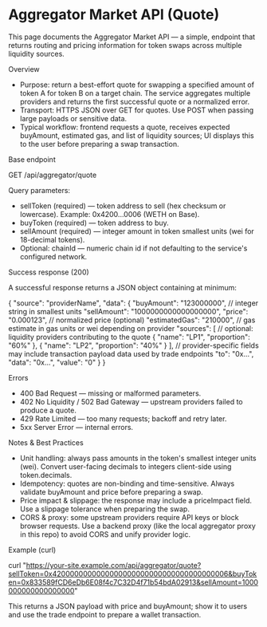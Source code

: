 # Aggregator Market API (Quote)

This page documents the Aggregator Market API — a simple, endpoint that returns routing and pricing information for token swaps across multiple liquidity sources.

Overview

- Purpose: return a best-effort quote for swapping a specified amount of token A for token B on a target chain. The service aggregates multiple providers and returns the first successful quote or a normalized error.
- Transport: HTTPS JSON over GET for quotes. Use POST when passing large payloads or sensitive data.
- Typical workflow: frontend requests a quote, receives expected buyAmount, estimated gas, and list of liquidity sources; UI displays this to the user before preparing a swap transaction.

Base endpoint

GET /api/aggregator/quote

Query parameters:
- sellToken (required) — token address to sell (hex checksum or lowercase). Example: 0x4200...0006 (WETH on Base).
- buyToken (required) — token address to buy.
- sellAmount (required) — integer amount in token smallest units (wei for 18-decimal tokens).
- Optional: chainId — numeric chain id if not defaulting to the service's configured network.

Success response (200)

A successful response returns a JSON object containing at minimum:

{
  "source": "providerName",
  "data": {
    "buyAmount": "123000000",      // integer string in smallest units
    "sellAmount": "1000000000000000000",
    "price": "0.000123",          // normalized price (optional)
    "estimatedGas": "210000",     // gas estimate in gas units or wei depending on provider
    "sources": [                    // optional: liquidity providers contributing to the quote
      { "name": "LP1", "proportion": "60%" },
      { "name": "LP2", "proportion": "40%" }
    ],
    // provider-specific fields may include transaction payload data used by trade endpoints
    "to": "0x...",
    "data": "0x...",
    "value": "0"
  }
}

Errors

- 400 Bad Request — missing or malformed parameters.
- 402 No Liquidity / 502 Bad Gateway — upstream providers failed to produce a quote.
- 429 Rate Limited — too many requests; backoff and retry later.
- 5xx Server Error — internal errors.

Notes & Best Practices

- Unit handling: always pass amounts in the token's smallest integer units (wei). Convert user-facing decimals to integers client-side using token.decimals.
- Idempotency: quotes are non-binding and time-sensitive. Always validate buyAmount and price before preparing a swap.
- Price impact & slippage: the response may include a priceImpact field. Use a slippage tolerance when preparing the swap.
- CORS & proxy: some upstream providers require API keys or block browser requests. Use a backend proxy (like the local aggregator proxy in this repo) to avoid CORS and unify provider logic.

Example (curl)

curl "https://your-site.example.com/api/aggregator/quote?sellToken=0x4200000000000000000000000000000000000006&buyToken=0x833589fCD6eDb6E08f4c7C32D4f71b54bdA02913&sellAmount=1000000000000000000"

This returns a JSON payload with price and buyAmount; show it to users and use the trade endpoint to prepare a wallet transaction.
